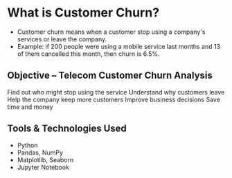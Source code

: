 # What is Customer Churn?
- Customer churn means when a customer stop using a company's services or leave the company.
- Example: if 200 people were using a mobile service last months and 13 of them cancelled this month, then churn is 6.5%.

## Objective – Telecom Customer Churn Analysis
  Find out who might stop using the service
  Understand why customers leave
  Help the company keep more customers
  Improve business decisions
  Save time and money

  ## Tools & Technologies Used
- Python
- Pandas, NumPy
- Matplotlib, Seaborn
- Jupyter Notebook
